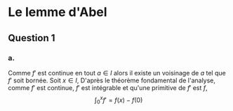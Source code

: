 # Le lemme d'Abel
## Question 1
### a.
Comme $f'$ est continue en tout $a \in I$ alors il existe un voisinage de $a$ tel que $f'$ soit bornée. 
Soit $x \in I$,
D'après le théorème fondamental de l'analyse, comme $f'$ est continue, $f'$ est intégrable et qu'une primitive de $f'$ est $f$, 
$$\int_{0}^{x} f' = f(x) - f(0)$$
